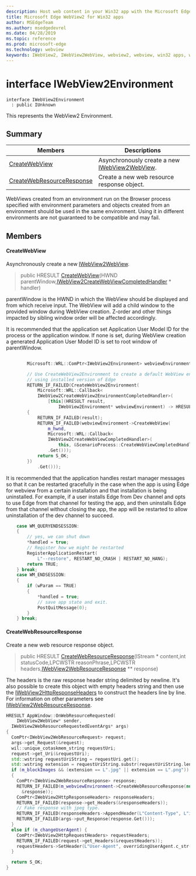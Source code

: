 ```yaml
---
description: Host web content in your Win32 app with the Microsoft Edge WebView2 control
title: Microsoft Edge WebView2 for Win32 apps
author: MSEdgeTeam
ms.author: msedgedevrel
ms.date: 04/28/2019
ms.topic: reference
ms.prod: microsoft-edge
ms.technology: webview
keywords: IWebView2, IWebView2WebView, webview2, webview, win32 apps, win32, edge
---
```


# interface IWebView2Environment 

```
interface IWebView2Environment
  : public IUnknown
```

This represents the WebView2 Environment.

## Summary

 Members                        | Descriptions
--------------------------------|---------------------------------------------
[CreateWebView](#createwebview) | Asynchronously create a new [IWebView2WebView](IWebView2WebView.md#interface_i_web_view2_web_view).
[CreateWebResourceResponse](#createwebresourceresponse) | Create a new web resource response object.

WebViews created from an environment run on the Browser process specified with environment parameters and objects created from an environment should be used in the same environment. Using it in different environments are not guaranteed to be compatible and may fail.

## Members

#### CreateWebView 

Asynchronously create a new [IWebView2WebView](IWebView2WebView.md#interface_i_web_view2_web_view).

> public HRESULT [CreateWebView](#interface_i_web_view2_environment_1abe8324e33f071ffb07a419d8664b9b3c)(HWND parentWindow,[IWebView2CreateWebViewCompletedHandler](IWebView2CreateWebViewCompletedHandler.md#interface_i_web_view2_create_web_view_completed_handler) * handler)

parentWindow is the HWND in which the WebView should be displayed and from which receive input. The WebView will add a child window to the provided window during WebView creation. Z-order and other things impacted by sibling window order will be affected accordingly.

It is recommended that the application set Application User Model ID for the process or the application window. If none is set, during WebView creation a generated Application User Model ID is set to root window of parentWindow. 
```cpp

        Microsoft::WRL::ComPtr<IWebView2Environment> webviewEnvironment;

        // Use CreateWebView2Environment to create a default WebView environment
        // using installed version of Edge
        RETURN_IF_FAILED(CreateWebView2Environment(
            Microsoft::WRL::Callback<
            IWebView2CreateWebView2EnvironmentCompletedHandler>(
                [this](HRESULT result,
                    IWebView2Environment* webviewEnvironment) -> HRESULT
        {
            RETURN_IF_FAILED(result);
            RETURN_IF_FAILED(webviewEnvironment->CreateWebView(
                m_hwnd,
                Microsoft::WRL::Callback<
                IWebView2CreateWebViewCompletedHandler>(
                    this, &ScenarioProcess::CreateWebViewCompletedHandler)
                .Get()));
            return S_OK;
        })
            .Get()));

```
 It is recommended that the application handles restart manager messages so that it can be restarted gracefully in the case when the app is using Edge for webview from a certain installation and that installation is being uninstalled. For example, if a user installs Edge from Dev channel and opts to use Edge from that channel for testing the app, and then uninstalls Edge from that channel without closing the app, the app will be restarted to allow uninstallation of the dev channel to succeed. 
```cpp
    case WM_QUERYENDSESSION:
    {
        // yes, we can shut down
        *handled = true;
        // Register how we might be restarted
        RegisterApplicationRestart(
            L"--restore", RESTART_NO_CRASH | RESTART_NO_HANG);
        return TRUE;
    } break;
    case WM_ENDSESSION:
    {
        if (wParam == TRUE)
        {
            *handled = true;
            // save app state and exit.
            PostQuitMessage(0);
        }
    } break;
```

#### CreateWebResourceResponse 

Create a new web resource response object.

> public HRESULT [CreateWebResourceResponse](#interface_i_web_view2_environment_1aa1bda3e667feb52bfc218a4a54273439)(IStream * content,int statusCode,LPCWSTR reasonPhrase,LPCWSTR headers,[IWebView2WebResourceResponse](IWebView2WebResourceResponse.md#interface_i_web_view2_web_resource_response) ** response)

The headers is the raw response header string delimited by newline. It's also possible to create this object with empty headers string and then use the [IWebView2HttpResponseHeaders](IWebView2HttpResponseHeaders.md#interface_i_web_view2_http_response_headers) to construct the headers line by line. For information on other parameters see [IWebView2WebResourceResponse](IWebView2WebResourceResponse.md#interface_i_web_view2_web_resource_response).

```cpp
HRESULT AppWindow::OnWebResourceRequested(
    IWebView2WebView* sender,
  IWebView2WebResourceRequestedEventArgs* args)
{
  ComPtr<IWebView2WebResourceRequest> request;
  args->get_Request(&request);
  wil::unique_cotaskmem_string requestUri;
  request->get_Uri(&requestUri);
  std::wstring requestUriString = requestUri.get();
  std::wstring extension = requestUriString.substr(requestUriString.length() - 4);
  if (m_blockImages && (extension == L".jpg" || extension == L".png"))
  {
    ComPtr<IWebView2WebResourceResponse> response;
    RETURN_IF_FAILED(m_webviewEnvironment->CreateWebResourceResponse(nullptr, 200, L"OK", L"",
      &response));
    ComPtr<IWebView2HttpResponseHeaders> responseHeaders;
    RETURN_IF_FAILED(response->get_Headers(&responseHeaders));
    // Fake response with jpeg type.
    RETURN_IF_FAILED(responseHeaders->AppendHeader(L"Content-Type", L"image/jpeg"));
    RETURN_IF_FAILED(args->put_Response(response.Get()));
  }
  else if (m_changeUserAgent) {
    ComPtr<IWebView2HttpRequestHeaders> requestHeaders;
    RETURN_IF_FAILED(request->get_Headers(&requestHeaders));
    requestHeaders->SetHeader(L"User-Agent", overridingUserAgent.c_str());
  }

  return S_OK;
}
```

